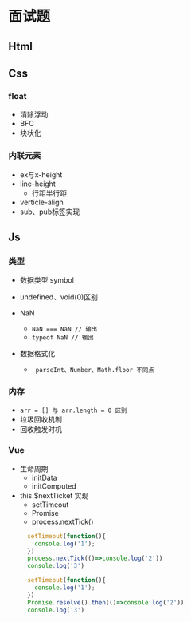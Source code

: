 # 面试题
## Html

## Css
### float
  - 清除浮动
  - BFC
  - 块状化

### 内联元素
  - ex与x-height
  - line-height
    - 行距半行距
  - verticle-align
  - sub、pub标签实现

## Js
### 类型
  - 数据类型 symbol
  - undefined、void(0)区别

  - NaN
    - ``` NaN === NaN // 输出 ```
    - ``` typeof NaN // 输出 ```

  - 数据格式化
    - ``` parseInt、Number、Math.floor 不同点```

### 内存
  - ``` arr = [] 与 arr.length = 0 区别 ```
  - 垃圾回收机制
  - 回收触发时机

### Vue
  - 生命周期 
    - initData
    - initComputed
  - this.$nextTicket 实现
    - setTimeout
    - Promise
    - process.nextTick()
    ``` js
      setTimeout(function(){
        console.log('1');
      })
      process.nextTick(()=>console.log('2'))
      console.log('3')
    ```
    ``` js
      setTimeout(function(){
        console.log('1');
      })
      Promise.resolve().then(()=>console.log('2'))
      console.log('3')
    ```

